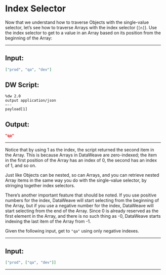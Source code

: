 # Index Selector

Now that we understand how to traverse Objects with the single-value selector, let’s see how to traverse Arrays with the index selector (`[n]`). Use the index selector to get to a value in an Array based on its position from the beginning of the Array:

---
## Input:
```json
["prod", "qa", "dev"]
```
## DW Script:
```dw
%dw 2.0
output application/json
—--
payload[1]
```
## Output:
```json
"qa"
```
---

Notice that by using 1 as the index, the script returned the second item in the Array. This is because Arrays in DataWeave are zero-indexed; the item in the first position of the Array has an index of 0, the second has an index of 1, and so on.

Just like Objects can be nested, so can Arrays, and you can retrieve nested Array items in the same way you do with the single-value selector, by stringing together index selectors.

There’s another important feature that should be noted. If you use positive numbers for the index, DataWeave will start selecting from the beginning of the Array, but if you use a negative number for the index, DataWeave will start selecting from the end of the Array. Since 0 is already reserved as the first element in the Array, and there is no such thing as -0, DataWeave starts indexing the last item of the Array from -1.

Given the following input, get to `"qa"` using only negative indexes.

---
## Input:
```json
["prod", ["qa", "dev"]]
```
---
